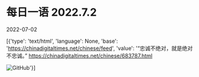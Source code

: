 # 每日一语 2022.7.2

2022-07-02

[{'type': 'text/html', 'language': None, 'base': 'https://chinadigitaltimes.net/chinese/feed', 'value': '“忠诚不绝对，就是绝对不忠诚。” https://chinadigitaltimes.net/chinese/683787.html

![GitHub](https://chinadigitaltimes.net/chinese/files/2022/07/20220702_dailyquote.png)'}]